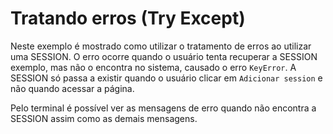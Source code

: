 Tratando erros (Try Except)
===

Neste exemplo é mostrado como utilizar o tratamento de erros ao utilizar uma SESSION. O erro ocorre quando o usuário 
tenta recuperar a SESSION exemplo, mas não o encontra no sistema, causado o erro `KeyError`. A SESSION só passa a existir 
quando o usuário clicar em `Adicionar session` e não quando acessar a página.

Pelo terminal é possível ver as mensagens de erro quando não encontra a SESSION assim como as demais mensagens.